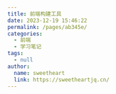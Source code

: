 ```yaml
---
title: 前端构建工具
date: 2023-12-19 15:46:22
permalink: /pages/ab345e/
categories: 
  - 前端
  - 学习笔记
tags: 
  - null
author: 
  name: sweetheart
  link: https://sweetheartjq.cn/
---
```

